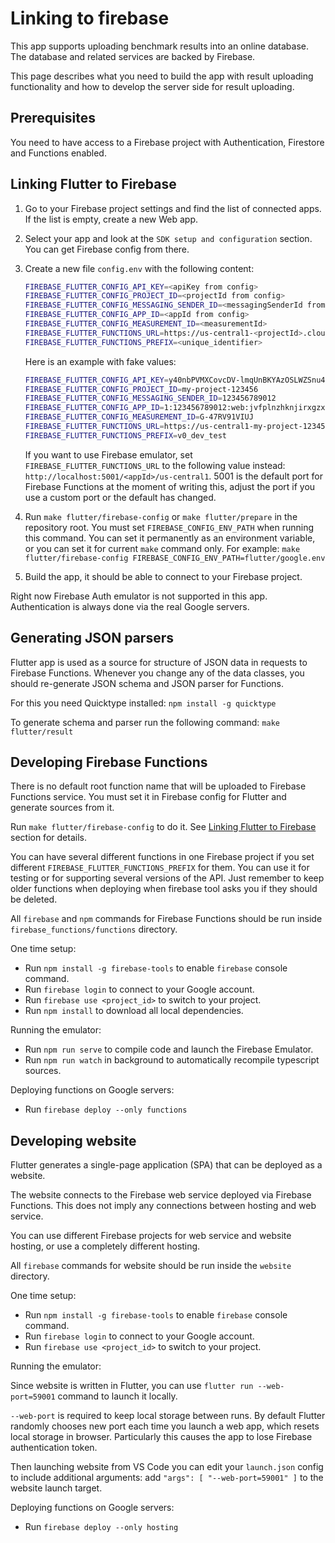 # Linking to firebase

This app supports uploading benchmark results into an online database. The database and related services are backed by Firebase.

This page describes what you need to build the app with result uploading functionality and how to develop the server side for result uploading.

## Prerequisites

You need to have access to a Firebase project with Authentication, Firestore and Functions enabled.

## Linking Flutter to Firebase

1. Go to your Firebase project settings and find the list of connected apps. If the list is empty, create a new Web app.
2. Select your app and look at the `SDK setup and configuration` section. You can get Firebase config from there.
3. Create a new file `config.env` with the following content:

    ```bash
    FIREBASE_FLUTTER_CONFIG_API_KEY=<apiKey from config>
    FIREBASE_FLUTTER_CONFIG_PROJECT_ID=<projectId from config>
    FIREBASE_FLUTTER_CONFIG_MESSAGING_SENDER_ID=<messagingSenderId from config>
    FIREBASE_FLUTTER_CONFIG_APP_ID=<appId from config>
    FIREBASE_FLUTTER_CONFIG_MEASUREMENT_ID=<measurementId>
    FIREBASE_FLUTTER_FUNCTIONS_URL=https://us-central1-<projectId>.cloudfunctions.net
    FIREBASE_FLUTTER_FUNCTIONS_PREFIX=<unique_identifier>
    ```

    Here is an example with fake values:

    ```bash
    FIREBASE_FLUTTER_CONFIG_API_KEY=y40nbPVMXCovcDV-lmqUnBKYAzOSLWZSnu4rPby
    FIREBASE_FLUTTER_CONFIG_PROJECT_ID=my-project-123456
    FIREBASE_FLUTTER_CONFIG_MESSAGING_SENDER_ID=123456789012
    FIREBASE_FLUTTER_CONFIG_APP_ID=1:123456789012:web:jvfplnzhknjirxgzxoxvqu
    FIREBASE_FLUTTER_CONFIG_MEASUREMENT_ID=G-47RV91VIUJ
    FIREBASE_FLUTTER_FUNCTIONS_URL=https://us-central1-my-project-123456.cloudfunctions.net
    FIREBASE_FLUTTER_FUNCTIONS_PREFIX=v0_dev_test
    ```

    If you want to use Firebase emulator, set `FIREBASE_FLUTTER_FUNCTIONS_URL` to the following value instead:
    `http://localhost:5001/<appId>/us-central1`.
    5001 is the default port for Firebase Functions at the moment of writing this, adjust the port if you use a custom port or the default has changed.

4. Run `make flutter/firebase-config` or `make flutter/prepare` in the repository root.
    You must set `FIREBASE_CONFIG_ENV_PATH` when running this command.
    You can set it permanently as an environment variable, or you can set it for current `make` command only.
    For example: `make flutter/firebase-config FIREBASE_CONFIG_ENV_PATH=flutter/google.env`

5. Build the app, it should be able to connect to your Firebase project.

Right now Firebase Auth emulator is not supported in this app. Authentication is always done via the real Google servers.

## Generating JSON parsers

Flutter app is used as a source for structure of JSON data in requests to Firebase Functions.
Whenever you change any of the data classes, you should re-generate JSON schema and JSON parser for Functions.

For this you need Quicktype installed: `npm install -g quicktype`

To generate schema and parser run the following command: `make flutter/result`

## Developing Firebase Functions

There is no default root function name that will be uploaded to Firebase Functions service.
You must set it in Firebase config for Flutter and generate sources from it.

Run `make flutter/firebase-config` to do it. See [Linking Flutter to Firebase](#Linking-Flutter-to-Firebase) section for details.

You can have several different functions in one Firebase project if you set different `FIREBASE_FLUTTER_FUNCTIONS_PREFIX` for them.
You can use it for testing or for supporting several versions of the API.
Just remember to keep older functions when deploying when firebase tool asks you if they should be deleted.

All `firebase` and `npm` commands for Firebase Functions should be run inside `firebase_functions/functions` directory.

One time setup:

* Run `npm install -g firebase-tools` to enable `firebase` console command.
* Run `firebase login` to connect to your Google account.
* Run `firebase use <project_id>` to switch to your project.
* Run `npm install` to download all local dependencies.

Running the emulator:

* Run `npm run serve` to compile code and launch the Firebase Emulator.
* Run `npm run watch` in background to automatically recompile typescript sources.

Deploying functions on Google servers:

* Run `firebase deploy --only functions`

## Developing website

Flutter generates a single-page application (SPA) that can be deployed as a website.

The website connects to the Firebase web service deployed via Firebase Functions.
This does not imply any connections between hosting and web service.

You can use different Firebase projects for web service and website hosting, or use a completely different hosting.

All `firebase` commands for website should be run inside the `website` directory.

One time setup:

* Run `npm install -g firebase-tools` to enable `firebase` console command.
* Run `firebase login` to connect to your Google account.
* Run `firebase use <project_id>` to switch to your project.

Running the emulator:

Since website is written in Flutter, you can use `flutter run --web-port=59001` command to launch it locally.

`--web-port` is required to keep local storage between runs.
By default Flutter randomly chooses new port each time you launch a web app, which resets local storage in browser.
Particularly this causes the app to lose Firebase authentication token.

Then launching website from VS Code you can edit your `launch.json` config to include additional arguments: add `"args": [ "--web-port=59001" ]` to the website launch target.

Deploying functions on Google servers:

* Run `firebase deploy --only hosting`
